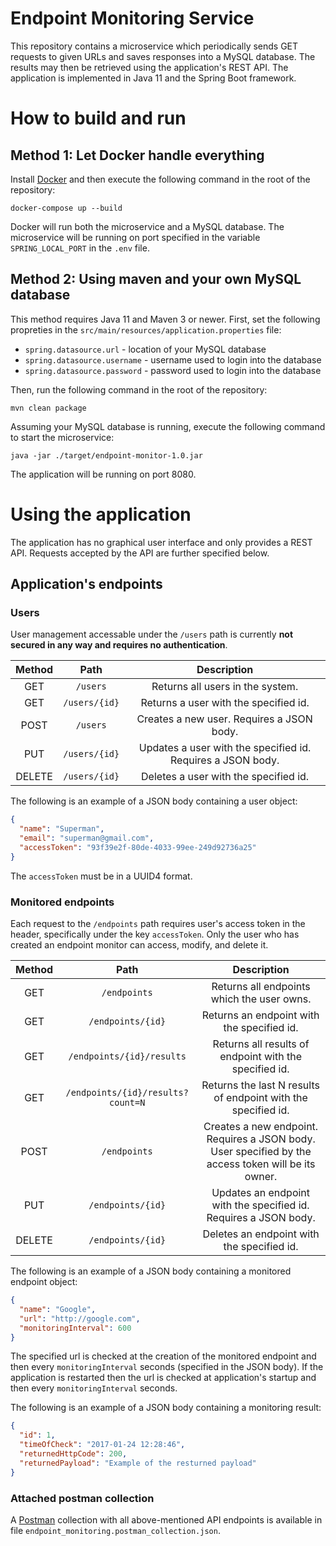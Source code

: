 # Endpoint Monitoring Service

This repository contains a microservice which periodically sends GET requests to given URLs and saves responses into a MySQL database.
The results may then be retrieved using the application's REST API. 
The application is implemented in Java 11 and the Spring Boot framework. 

# How to build and run

## Method 1: Let Docker handle everything

Install [Docker](https://www.docker.com) and then execute the following command in the root of the repository:

```
docker-compose up --build
```

Docker will run both the microservice and a MySQL database.
The microservice will be running on port specified in the variable `SPRING_LOCAL_PORT` in the `.env` file.

## Method 2: Using maven and your own MySQL database

This method requires Java 11 and Maven 3 or newer.
First, set the following propreties in the `src/main/resources/application.properties` file:  

- `spring.datasource.url` - location of your MySQL database
- `spring.datasource.username` - username used to login into the database
- `spring.datasource.password` - password used to login into the database

Then, run the following command in the root of the repository:

```
mvn clean package
```

Assuming your MySQL database is running, execute the following command to start the microservice:

```
java -jar ./target/endpoint-monitor-1.0.jar
```

The application will be running on port 8080.

# Using the application

The application has no graphical user interface and only provides a REST API.
Requests accepted by the API are further specified below.

## Application's endpoints

### Users

User management accessable under the `/users` path is currently **not secured in any way and requires no authentication**.

| Method |     Path      |                         Description                         |
|:------:|:-------------:|:-----------------------------------------------------------:|
|  GET   |   `/users`    |              Returns all users in the system.               |
|  GET   | `/users/{id}` |            Returns a user with the specified id.            |
|  POST  |   `/users`    |          Creates a new user. Requires a JSON body.          |
|  PUT   | `/users/{id}` | Updates a user with the specified id. Requires a JSON body. |
| DELETE | `/users/{id}` |            Deletes a user with the specified id.            |

The following is an example of a JSON body containing a user object:

```json
{
  "name": "Superman",
  "email": "superman@gmail.com",
  "accessToken": "93f39e2f-80de-4033-99ee-249d92736a25"
}
```

The `accessToken` must be in a UUID4 format.

### Monitored endpoints

Each request to the `/endpoints` path requires user's access token in the header, specifically under the key `accessToken`.
Only the user who has created an endpoint monitor can access, modify, and delete it.

| Method |               Path                |                                             Description                                             |
|:------:|:---------------------------------:|:---------------------------------------------------------------------------------------------------:|
|  GET   |           `/endpoints`            |                             Returns all endpoints which the user owns.                              |
|  GET   |         `/endpoints/{id}`         |                             Returns an endpoint with the specified id.                              |
|  GET   |     `/endpoints/{id}/results`     |                       Returns all results of endpoint with the specified id.                        |
|  GET   | `/endpoints/{id}/results?count=N` |                    Returns the last N results of endpoint with the specified id.                    |
|  POST  |           `/endpoints`            | Creates a new endpoint. Requires a JSON body. User specified by the access token will be its owner. |
|  PUT   |         `/endpoints/{id}`         |                  Updates an endpoint with the specified id. Requires a JSON body.                   |
| DELETE |         `/endpoints/{id}`         |                             Deletes an endpoint with the specified id.                              |

The following is an example of a JSON body containing a monitored endpoint object:

```json
{
  "name": "Google",
  "url": "http://google.com",
  "monitoringInterval": 600
}
```

The specified url is checked at the creation of the monitored endpoint and then every `monitoringInterval` seconds (specified in the JSON body).
If the application is restarted then the url is checked at application's startup and then every `monitoringInterval` seconds.

The following is an example of a JSON body containing a monitoring result:

```json
{
  "id": 1,
  "timeOfCheck": "2017-01-24 12:28:46",
  "returnedHttpCode": 200,
  "returnedPayload": "Example of the resturned payload"
}
```

### Attached postman collection

A [Postman](https://www.postman.com/) collection with all above-mentioned API endpoints is available in file `endpoint_monitoring.postman_collection.json`.
